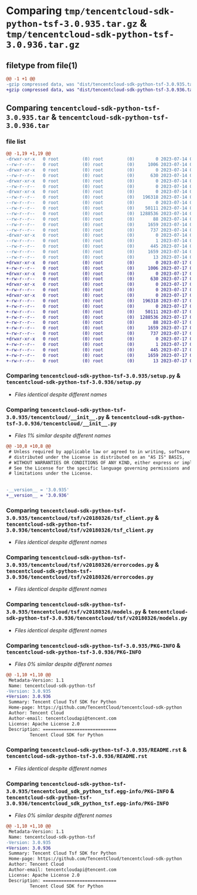 # Comparing `tmp/tencentcloud-sdk-python-tsf-3.0.935.tar.gz` & `tmp/tencentcloud-sdk-python-tsf-3.0.936.tar.gz`

## filetype from file(1)

```diff
@@ -1 +1 @@
-gzip compressed data, was "dist/tencentcloud-sdk-python-tsf-3.0.935.tar", last modified: Fri Jul 14 00:44:56 2023, max compression
+gzip compressed data, was "dist/tencentcloud-sdk-python-tsf-3.0.936.tar", last modified: Mon Jul 17 00:38:55 2023, max compression
```

## Comparing `tencentcloud-sdk-python-tsf-3.0.935.tar` & `tencentcloud-sdk-python-tsf-3.0.936.tar`

### file list

```diff
@@ -1,19 +1,19 @@
-drwxr-xr-x   0 root         (0) root         (0)        0 2023-07-14 00:44:56.000000 tencentcloud-sdk-python-tsf-3.0.935/
--rw-r--r--   0 root         (0) root         (0)     1006 2023-07-14 00:44:56.000000 tencentcloud-sdk-python-tsf-3.0.935/setup.py
-drwxr-xr-x   0 root         (0) root         (0)        0 2023-07-14 00:44:56.000000 tencentcloud-sdk-python-tsf-3.0.935/tencentcloud/
--rw-r--r--   0 root         (0) root         (0)      630 2023-07-14 00:44:56.000000 tencentcloud-sdk-python-tsf-3.0.935/tencentcloud/__init__.py
-drwxr-xr-x   0 root         (0) root         (0)        0 2023-07-14 00:44:56.000000 tencentcloud-sdk-python-tsf-3.0.935/tencentcloud/tsf/
--rw-r--r--   0 root         (0) root         (0)        0 2023-07-14 00:44:56.000000 tencentcloud-sdk-python-tsf-3.0.935/tencentcloud/tsf/__init__.py
-drwxr-xr-x   0 root         (0) root         (0)        0 2023-07-14 00:44:56.000000 tencentcloud-sdk-python-tsf-3.0.935/tencentcloud/tsf/v20180326/
--rw-r--r--   0 root         (0) root         (0)   196318 2023-07-14 00:44:56.000000 tencentcloud-sdk-python-tsf-3.0.935/tencentcloud/tsf/v20180326/tsf_client.py
--rw-r--r--   0 root         (0) root         (0)        0 2023-07-14 00:44:56.000000 tencentcloud-sdk-python-tsf-3.0.935/tencentcloud/tsf/v20180326/__init__.py
--rw-r--r--   0 root         (0) root         (0)    50111 2023-07-14 00:44:56.000000 tencentcloud-sdk-python-tsf-3.0.935/tencentcloud/tsf/v20180326/errorcodes.py
--rw-r--r--   0 root         (0) root         (0)  1288536 2023-07-14 00:44:56.000000 tencentcloud-sdk-python-tsf-3.0.935/tencentcloud/tsf/v20180326/models.py
--rw-r--r--   0 root         (0) root         (0)       88 2023-07-14 00:44:56.000000 tencentcloud-sdk-python-tsf-3.0.935/setup.cfg
--rw-r--r--   0 root         (0) root         (0)     1659 2023-07-14 00:44:56.000000 tencentcloud-sdk-python-tsf-3.0.935/PKG-INFO
--rw-r--r--   0 root         (0) root         (0)      737 2023-07-14 00:44:56.000000 tencentcloud-sdk-python-tsf-3.0.935/README.rst
-drwxr-xr-x   0 root         (0) root         (0)        0 2023-07-14 00:44:56.000000 tencentcloud-sdk-python-tsf-3.0.935/tencentcloud_sdk_python_tsf.egg-info/
--rw-r--r--   0 root         (0) root         (0)        1 2023-07-14 00:44:56.000000 tencentcloud-sdk-python-tsf-3.0.935/tencentcloud_sdk_python_tsf.egg-info/dependency_links.txt
--rw-r--r--   0 root         (0) root         (0)      445 2023-07-14 00:44:56.000000 tencentcloud-sdk-python-tsf-3.0.935/tencentcloud_sdk_python_tsf.egg-info/SOURCES.txt
--rw-r--r--   0 root         (0) root         (0)     1659 2023-07-14 00:44:56.000000 tencentcloud-sdk-python-tsf-3.0.935/tencentcloud_sdk_python_tsf.egg-info/PKG-INFO
--rw-r--r--   0 root         (0) root         (0)       13 2023-07-14 00:44:56.000000 tencentcloud-sdk-python-tsf-3.0.935/tencentcloud_sdk_python_tsf.egg-info/top_level.txt
+drwxr-xr-x   0 root         (0) root         (0)        0 2023-07-17 00:38:55.000000 tencentcloud-sdk-python-tsf-3.0.936/
+-rw-r--r--   0 root         (0) root         (0)     1006 2023-07-17 00:38:55.000000 tencentcloud-sdk-python-tsf-3.0.936/setup.py
+drwxr-xr-x   0 root         (0) root         (0)        0 2023-07-17 00:38:55.000000 tencentcloud-sdk-python-tsf-3.0.936/tencentcloud/
+-rw-r--r--   0 root         (0) root         (0)      630 2023-07-17 00:38:55.000000 tencentcloud-sdk-python-tsf-3.0.936/tencentcloud/__init__.py
+drwxr-xr-x   0 root         (0) root         (0)        0 2023-07-17 00:38:55.000000 tencentcloud-sdk-python-tsf-3.0.936/tencentcloud/tsf/
+-rw-r--r--   0 root         (0) root         (0)        0 2023-07-17 00:38:55.000000 tencentcloud-sdk-python-tsf-3.0.936/tencentcloud/tsf/__init__.py
+drwxr-xr-x   0 root         (0) root         (0)        0 2023-07-17 00:38:55.000000 tencentcloud-sdk-python-tsf-3.0.936/tencentcloud/tsf/v20180326/
+-rw-r--r--   0 root         (0) root         (0)   196318 2023-07-17 00:38:55.000000 tencentcloud-sdk-python-tsf-3.0.936/tencentcloud/tsf/v20180326/tsf_client.py
+-rw-r--r--   0 root         (0) root         (0)        0 2023-07-17 00:38:55.000000 tencentcloud-sdk-python-tsf-3.0.936/tencentcloud/tsf/v20180326/__init__.py
+-rw-r--r--   0 root         (0) root         (0)    50111 2023-07-17 00:38:55.000000 tencentcloud-sdk-python-tsf-3.0.936/tencentcloud/tsf/v20180326/errorcodes.py
+-rw-r--r--   0 root         (0) root         (0)  1288536 2023-07-17 00:38:55.000000 tencentcloud-sdk-python-tsf-3.0.936/tencentcloud/tsf/v20180326/models.py
+-rw-r--r--   0 root         (0) root         (0)       88 2023-07-17 00:38:55.000000 tencentcloud-sdk-python-tsf-3.0.936/setup.cfg
+-rw-r--r--   0 root         (0) root         (0)     1659 2023-07-17 00:38:55.000000 tencentcloud-sdk-python-tsf-3.0.936/PKG-INFO
+-rw-r--r--   0 root         (0) root         (0)      737 2023-07-17 00:38:55.000000 tencentcloud-sdk-python-tsf-3.0.936/README.rst
+drwxr-xr-x   0 root         (0) root         (0)        0 2023-07-17 00:38:55.000000 tencentcloud-sdk-python-tsf-3.0.936/tencentcloud_sdk_python_tsf.egg-info/
+-rw-r--r--   0 root         (0) root         (0)        1 2023-07-17 00:38:55.000000 tencentcloud-sdk-python-tsf-3.0.936/tencentcloud_sdk_python_tsf.egg-info/dependency_links.txt
+-rw-r--r--   0 root         (0) root         (0)      445 2023-07-17 00:38:55.000000 tencentcloud-sdk-python-tsf-3.0.936/tencentcloud_sdk_python_tsf.egg-info/SOURCES.txt
+-rw-r--r--   0 root         (0) root         (0)     1659 2023-07-17 00:38:55.000000 tencentcloud-sdk-python-tsf-3.0.936/tencentcloud_sdk_python_tsf.egg-info/PKG-INFO
+-rw-r--r--   0 root         (0) root         (0)       13 2023-07-17 00:38:55.000000 tencentcloud-sdk-python-tsf-3.0.936/tencentcloud_sdk_python_tsf.egg-info/top_level.txt
```

### Comparing `tencentcloud-sdk-python-tsf-3.0.935/setup.py` & `tencentcloud-sdk-python-tsf-3.0.936/setup.py`

 * *Files identical despite different names*

### Comparing `tencentcloud-sdk-python-tsf-3.0.935/tencentcloud/__init__.py` & `tencentcloud-sdk-python-tsf-3.0.936/tencentcloud/__init__.py`

 * *Files 1% similar despite different names*

```diff
@@ -10,8 +10,8 @@
 # Unless required by applicable law or agreed to in writing, software
 # distributed under the License is distributed on an "AS IS" BASIS,
 # WITHOUT WARRANTIES OR CONDITIONS OF ANY KIND, either express or implied.
 # See the License for the specific language governing permissions and
 # limitations under the License.
 
 
-__version__ = '3.0.935'
+__version__ = '3.0.936'
```

### Comparing `tencentcloud-sdk-python-tsf-3.0.935/tencentcloud/tsf/v20180326/tsf_client.py` & `tencentcloud-sdk-python-tsf-3.0.936/tencentcloud/tsf/v20180326/tsf_client.py`

 * *Files identical despite different names*

### Comparing `tencentcloud-sdk-python-tsf-3.0.935/tencentcloud/tsf/v20180326/errorcodes.py` & `tencentcloud-sdk-python-tsf-3.0.936/tencentcloud/tsf/v20180326/errorcodes.py`

 * *Files identical despite different names*

### Comparing `tencentcloud-sdk-python-tsf-3.0.935/tencentcloud/tsf/v20180326/models.py` & `tencentcloud-sdk-python-tsf-3.0.936/tencentcloud/tsf/v20180326/models.py`

 * *Files identical despite different names*

### Comparing `tencentcloud-sdk-python-tsf-3.0.935/PKG-INFO` & `tencentcloud-sdk-python-tsf-3.0.936/PKG-INFO`

 * *Files 0% similar despite different names*

```diff
@@ -1,10 +1,10 @@
 Metadata-Version: 1.1
 Name: tencentcloud-sdk-python-tsf
-Version: 3.0.935
+Version: 3.0.936
 Summary: Tencent Cloud Tsf SDK for Python
 Home-page: https://github.com/TencentCloud/tencentcloud-sdk-python
 Author: Tencent Cloud
 Author-email: tencentcloudapi@tencent.com
 License: Apache License 2.0
 Description: ============================
         Tencent Cloud SDK for Python
```

### Comparing `tencentcloud-sdk-python-tsf-3.0.935/README.rst` & `tencentcloud-sdk-python-tsf-3.0.936/README.rst`

 * *Files identical despite different names*

### Comparing `tencentcloud-sdk-python-tsf-3.0.935/tencentcloud_sdk_python_tsf.egg-info/PKG-INFO` & `tencentcloud-sdk-python-tsf-3.0.936/tencentcloud_sdk_python_tsf.egg-info/PKG-INFO`

 * *Files 0% similar despite different names*

```diff
@@ -1,10 +1,10 @@
 Metadata-Version: 1.1
 Name: tencentcloud-sdk-python-tsf
-Version: 3.0.935
+Version: 3.0.936
 Summary: Tencent Cloud Tsf SDK for Python
 Home-page: https://github.com/TencentCloud/tencentcloud-sdk-python
 Author: Tencent Cloud
 Author-email: tencentcloudapi@tencent.com
 License: Apache License 2.0
 Description: ============================
         Tencent Cloud SDK for Python
```

